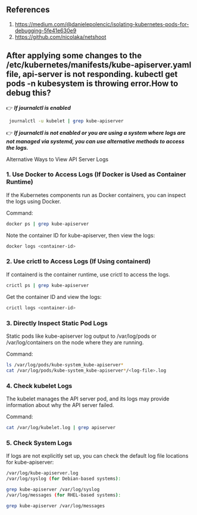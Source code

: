 ## References 
1. https://medium.com/@danielepolencic/isolating-kubernetes-pods-for-debugging-5fe41e630e9
2. https://github.com/nicolaka/netshoot

## After applying some changes to the /etc/kubernetes/manifests/kube-apiserver.yaml file, api-server is not responding. kubectl get pods -n kubesystem is throwing error.How to debug this?

👉  ***If journalctl is enabled***

```bash
 journalctl -u kubelet | grep kube-apiserver
```

👉 ***If journalctl is not enabled or you are using a system where logs are not managed via systemd, you can use alternative methods to access the logs.***

Alternative Ways to View API Server Logs

### 1. Use Docker to Access Logs (If Docker is Used as Container Runtime)
If the Kubernetes components run as Docker containers, you can inspect the logs using Docker.

Command:

```bash
docker ps | grep kube-apiserver
```
Note the container ID for kube-apiserver, then view the logs:

```bash
docker logs <container-id>
```

### 2. Use crictl to Access Logs (If Using containerd)
If containerd is the container runtime, use crictl to access the logs.

```bash
crictl ps | grep kube-apiserver
```
Get the container ID and view the logs:

```bash
crictl logs <container-id>
```

### 3. Directly Inspect Static Pod Logs
Static pods like kube-apiserver log output to /var/log/pods or /var/log/containers on the node where they are running.

Command:

```bash
ls /var/log/pods/kube-system_kube-apiserver*
cat /var/log/pods/kube-system_kube-apiserver*/<log-file>.log
```

### 4. Check kubelet Logs
The kubelet manages the API server pod, and its logs may provide information about why the API server failed.

Command:

```bash
cat /var/log/kubelet.log | grep apiserver
```

### 5. Check System Logs
If logs are not explicitly set up, you can check the default log file locations for kube-apiserver:

```bash
/var/log/kube-apiserver.log
/var/log/syslog (for Debian-based systems):

grep kube-apiserver /var/log/syslog
/var/log/messages (for RHEL-based systems):

grep kube-apiserver /var/log/messages
```

